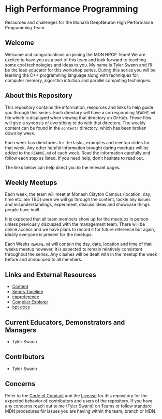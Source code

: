 # High Performance Programming

Resources and challenges for the Monash DeepNeuron High Performance Programming Team.

## Welcome

Welcome and congratulations on joining the MDN HPCP Team! We are excited to have you as a part of this team and look forward to teaching some cool technologies and ideas to you. My name is Tyler Swann and I'll be the lead educator for this workshop series. During this series you will be learning the C++ programming language along with techniques for, computer memory, algorithm intuition and parallel computing techniques.

## About this Repository

This repository contains the information, resources and links to help guide you through this series. Each directory will have a corresponding `README.md` file which is displayed when viewing that directory on GitHub. These files will give a synopsis of everything to do with that directory. The weekly content can be found in the `content/` directory, which has been broken down by week.

Each week has directories for the tasks, examples and meetup slides for that week. Any other helpful information brought during meetups will be added to the `README.md` of each week. Read the information carefully and follow each step as listed. If you need help, don't hesitate to read out.

The links below can help direct you to the relevant pages.

## Weekly Meetups

Each week, the team will meet at Monash Clayton Campus (location, day, time etc. are TBD) were we will go through the content, tackle any issues and misunderstandings, experiment, discuss ideas and showcase things people have built.

It is expected that all team members show up for the meetups in person unless previously discussed with the management team. There will be online access and we have plans to record it for future reference but again, ideally everyone is present for the meetups.

Each Weeks `README.md` will contain the day, date, location and time of that weeks meetup however, it is expected to remain relatively consistent throughout the series. Any clashes will be dealt with in the meetup the week before and announced to all members.

## Links and External Resources

- [Content](/content/README.md)
- [Series Timeline](https://oraqlle.notion.site/4421929e24944bcfa4f3a771fb322a2b?v=924159b3db754c988d74bb9e31c436db)
- [cppreference](https://en.cppreference.com/w/Main_Page)
- [Compiler Explorer](https://www.godbolt.org/)
- [bpt docs](https://bpt.pizza/docs/latest/index.html)

## Current Educators, Demonstrators and Managers

- Tyler Swann

## Contributors

- Tyler Swann

## Concerns

Refer to the [Code of Conduct](/CODE_OF_CONDUCT.md) and the [License](/LICENSE) for this repository for the expected behavior of contributors and users of the repository. If you have any concerns reach out to me (Tyler Swann) on Teams or follow standard MDN procedures for issues you are having within the team, branch or MDN.
